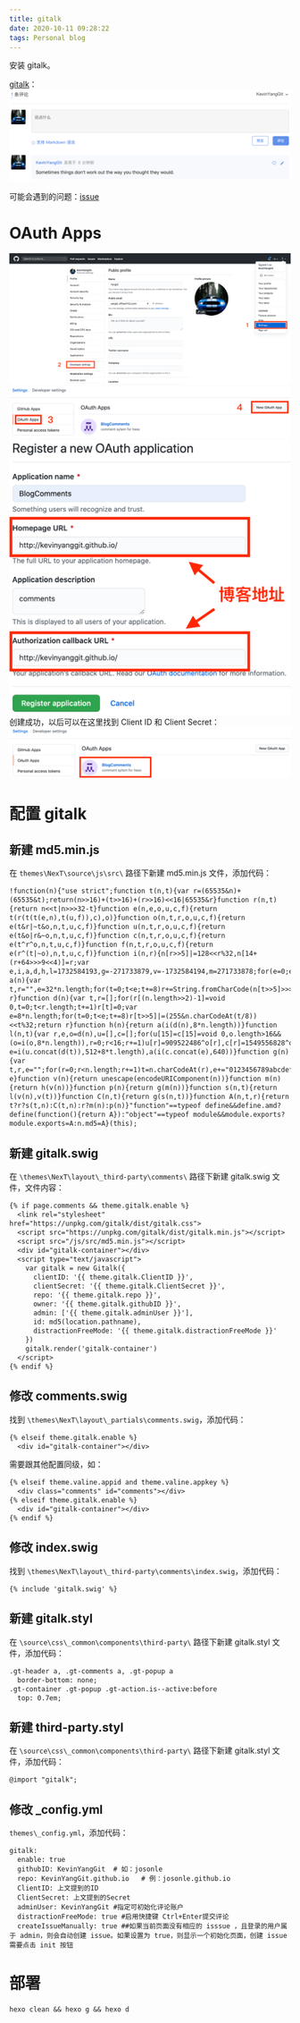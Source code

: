 ```yaml
---
title: gitalk
date: 2020-10-11 09:28:22
tags: Personal blog
---
```


安装 gitalk。

<!-- more -->

[gitalk](https://github.com/gitalk/gitalk/blob/master/readme-cn.md)：
![gitalk01](gitalk/gitalk01.png)

可能会遇到的问题：[issue](https://github.com/gitalk/gitalk/issues/115#event-1539518527)

# OAuth Apps
![gitalk02](gitalk/gitalk02.png)
![gitalk03](gitalk/gitalk03.png)
![gitalk04](gitalk/gitalk04.png)
创建成功，以后可以在这里找到 Client ID 和 Client Secret：
![gitalk05](gitalk/gitalk05.png)

# 配置 gitalk

## 新建 md5.min.js
在 `themes\NexT\source\js\src\` 路径下新建 md5.min.js 文件，添加代码：
```
!function(n){"use strict";function t(n,t){var r=(65535&n)+(65535&t);return(n>>16)+(t>>16)+(r>>16)<<16|65535&r}function r(n,t){return n<<t|n>>>32-t}function e(n,e,o,u,c,f){return t(r(t(t(e,n),t(u,f)),c),o)}function o(n,t,r,o,u,c,f){return e(t&r|~t&o,n,t,u,c,f)}function u(n,t,r,o,u,c,f){return e(t&o|r&~o,n,t,u,c,f)}function c(n,t,r,o,u,c,f){return e(t^r^o,n,t,u,c,f)}function f(n,t,r,o,u,c,f){return e(r^(t|~o),n,t,u,c,f)}function i(n,r){n[r>>5]|=128<<r%32,n[14+(r+64>>>9<<4)]=r;var e,i,a,d,h,l=1732584193,g=-271733879,v=-1732584194,m=271733878;for(e=0;e<n.length;e+=16)i=l,a=g,d=v,h=m,g=f(g=f(g=f(g=f(g=c(g=c(g=c(g=c(g=u(g=u(g=u(g=u(g=o(g=o(g=o(g=o(g,v=o(v,m=o(m,l=o(l,g,v,m,n[e],7,-680876936),g,v,n[e+1],12,-389564586),l,g,n[e+2],17,606105819),m,l,n[e+3],22,-1044525330),v=o(v,m=o(m,l=o(l,g,v,m,n[e+4],7,-176418897),g,v,n[e+5],12,1200080426),l,g,n[e+6],17,-1473231341),m,l,n[e+7],22,-45705983),v=o(v,m=o(m,l=o(l,g,v,m,n[e+8],7,1770035416),g,v,n[e+9],12,-1958414417),l,g,n[e+10],17,-42063),m,l,n[e+11],22,-1990404162),v=o(v,m=o(m,l=o(l,g,v,m,n[e+12],7,1804603682),g,v,n[e+13],12,-40341101),l,g,n[e+14],17,-1502002290),m,l,n[e+15],22,1236535329),v=u(v,m=u(m,l=u(l,g,v,m,n[e+1],5,-165796510),g,v,n[e+6],9,-1069501632),l,g,n[e+11],14,643717713),m,l,n[e],20,-373897302),v=u(v,m=u(m,l=u(l,g,v,m,n[e+5],5,-701558691),g,v,n[e+10],9,38016083),l,g,n[e+15],14,-660478335),m,l,n[e+4],20,-405537848),v=u(v,m=u(m,l=u(l,g,v,m,n[e+9],5,568446438),g,v,n[e+14],9,-1019803690),l,g,n[e+3],14,-187363961),m,l,n[e+8],20,1163531501),v=u(v,m=u(m,l=u(l,g,v,m,n[e+13],5,-1444681467),g,v,n[e+2],9,-51403784),l,g,n[e+7],14,1735328473),m,l,n[e+12],20,-1926607734),v=c(v,m=c(m,l=c(l,g,v,m,n[e+5],4,-378558),g,v,n[e+8],11,-2022574463),l,g,n[e+11],16,1839030562),m,l,n[e+14],23,-35309556),v=c(v,m=c(m,l=c(l,g,v,m,n[e+1],4,-1530992060),g,v,n[e+4],11,1272893353),l,g,n[e+7],16,-155497632),m,l,n[e+10],23,-1094730640),v=c(v,m=c(m,l=c(l,g,v,m,n[e+13],4,681279174),g,v,n[e],11,-358537222),l,g,n[e+3],16,-722521979),m,l,n[e+6],23,76029189),v=c(v,m=c(m,l=c(l,g,v,m,n[e+9],4,-640364487),g,v,n[e+12],11,-421815835),l,g,n[e+15],16,530742520),m,l,n[e+2],23,-995338651),v=f(v,m=f(m,l=f(l,g,v,m,n[e],6,-198630844),g,v,n[e+7],10,1126891415),l,g,n[e+14],15,-1416354905),m,l,n[e+5],21,-57434055),v=f(v,m=f(m,l=f(l,g,v,m,n[e+12],6,1700485571),g,v,n[e+3],10,-1894986606),l,g,n[e+10],15,-1051523),m,l,n[e+1],21,-2054922799),v=f(v,m=f(m,l=f(l,g,v,m,n[e+8],6,1873313359),g,v,n[e+15],10,-30611744),l,g,n[e+6],15,-1560198380),m,l,n[e+13],21,1309151649),v=f(v,m=f(m,l=f(l,g,v,m,n[e+4],6,-145523070),g,v,n[e+11],10,-1120210379),l,g,n[e+2],15,718787259),m,l,n[e+9],21,-343485551),l=t(l,i),g=t(g,a),v=t(v,d),m=t(m,h);return[l,g,v,m]}function a(n){var t,r="",e=32*n.length;for(t=0;t<e;t+=8)r+=String.fromCharCode(n[t>>5]>>>t%32&255);return r}function d(n){var t,r=[];for(r[(n.length>>2)-1]=void 0,t=0;t<r.length;t+=1)r[t]=0;var e=8*n.length;for(t=0;t<e;t+=8)r[t>>5]|=(255&n.charCodeAt(t/8))<<t%32;return r}function h(n){return a(i(d(n),8*n.length))}function l(n,t){var r,e,o=d(n),u=[],c=[];for(u[15]=c[15]=void 0,o.length>16&&(o=i(o,8*n.length)),r=0;r<16;r+=1)u[r]=909522486^o[r],c[r]=1549556828^o[r];return e=i(u.concat(d(t)),512+8*t.length),a(i(c.concat(e),640))}function g(n){var t,r,e="";for(r=0;r<n.length;r+=1)t=n.charCodeAt(r),e+="0123456789abcdef".charAt(t>>>4&15)+"0123456789abcdef".charAt(15&t);return e}function v(n){return unescape(encodeURIComponent(n))}function m(n){return h(v(n))}function p(n){return g(m(n))}function s(n,t){return l(v(n),v(t))}function C(n,t){return g(s(n,t))}function A(n,t,r){return t?r?s(t,n):C(t,n):r?m(n):p(n)}"function"==typeof define&&define.amd?define(function(){return A}):"object"==typeof module&&module.exports?module.exports=A:n.md5=A}(this);
```

## 新建 gitalk.swig
在 `\themes\NexT\layout\_third-party\comments\` 路径下新建 gitalk.swig 文件，文件内容：
```
{% if page.comments && theme.gitalk.enable %}
  <link rel="stylesheet" href="https://unpkg.com/gitalk/dist/gitalk.css">
  <script src="https://unpkg.com/gitalk/dist/gitalk.min.js"></script>
  <script src="/js/src/md5.min.js"></script>
  <div id="gitalk-container"></div>
  <script type="text/javascript">
    var gitalk = new Gitalk({
      clientID: '{{ theme.gitalk.ClientID }}',
      clientSecret: '{{ theme.gitalk.ClientSecret }}',
      repo: '{{ theme.gitalk.repo }}',
      owner: '{{ theme.gitalk.githubID }}',
      admin: ['{{ theme.gitalk.adminUser }}'],
      id: md5(location.pathname),
      distractionFreeMode: '{{ theme.gitalk.distractionFreeMode }}'
    })
    gitalk.render('gitalk-container')
  </script>
{% endif %}
```

## 修改 comments.swig
找到 `\themes\NexT\layout\_partials\comments.swig`，添加代码：
```
{% elseif theme.gitalk.enable %}
  <div id="gitalk-container"></div>
```

需要跟其他配置同级，如：
```
{% elseif theme.valine.appid and theme.valine.appkey %}
  <div class="comments" id="comments"></div>
{% elseif theme.gitalk.enable %}
  <div id="gitalk-container"></div>
{% endif %}
```

## 修改 index.swig
找到 `\themes\NexT\layout\_third-party\comments\index.swig`，添加代码：
```
{% include 'gitalk.swig' %}
```

## 新建 gitalk.styl
在 `\source\css\_common\components\third-party\` 路径下新建 gitalk.styl 文件，添加代码：
```
.gt-header a, .gt-comments a, .gt-popup a
  border-bottom: none;
.gt-container .gt-popup .gt-action.is--active:before
  top: 0.7em;
```

## 新建 third-party.styl
在 `\source\css\_common\components\third-party\` 路径下新建 gitalk.styl 文件，添加代码：
```
@import "gitalk";
```

## 修改 _config.yml
`themes\_config.yml`，添加代码：
```
gitalk:
  enable: true
  githubID: KevinYangGit  # 如：josonle   
  repo: KevinYangGit.github.io   # 例：josonle.github.io
  ClientID: 上文提到的ID
  ClientSecret: 上文提到的Secret
  adminUser: KevinYangGit #指定可初始化评论账户
  distractionFreeMode: true #启用快捷键 Ctrl+Enter提交评论
  createIssueManually: true ##如果当前页面没有相应的 isssue ，且登录的用户属于 admin，则会自动创建 issue。如果设置为 true，则显示一个初始化页面，创建 issue 需要点击 init 按钮
```

# 部署
`hexo clean && hexo g && hexo d`